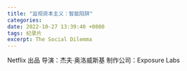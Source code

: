 ```yaml
---
title: "监视资本主义：智能陷阱"
categories: 
date: 2022-10-27 13:39:40 +0800
tags: 纪录片
excerpt: The Social Dilemma
---
```


Netflix 出品
导演：杰夫·奥洛威斯基
制作公司：Exposure Labs








